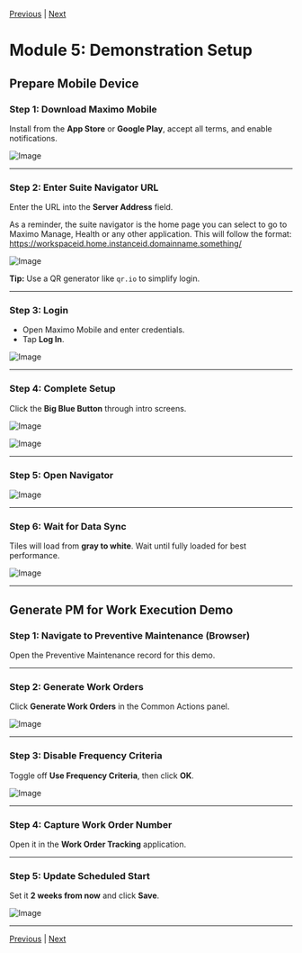 [Previous](./04_creating_more_health_scores_and_risk_numbers.md) | [Next](./06_more_health_views_and_mobile.md)

# **Module 5: Demonstration Setup**


## **Prepare Mobile Device**


### **Step 1: Download Maximo Mobile**
Install from the **App Store** or **Google Play**, accept all terms, and enable notifications.

![Image](../images/image_115.png)

---

### **Step 2: Enter Suite Navigator URL**
Enter the URL into the **Server Address** field.

As a reminder, the suite navigator is the home page you can select to go to Maximo
Manage, Health or any other application. This will follow the format:
https://workspaceid.home.instanceid.domainname.something/

![Image](../images/image_116.png)

**Tip:** Use a QR generator like `qr.io` to simplify login.

---

### **Step 3: Login**
- Open Maximo Mobile and enter credentials.
- Tap **Log In**.

![Image](../images/image_117.png)

---

### **Step 4: Complete Setup**
Click the **Big Blue Button** through intro screens.

![Image](../images/image_118.png)

![Image](../images/image_119.png)

---

### **Step 5: Open Navigator**
![Image](../images/image_120.png)

---

### **Step 6: Wait for Data Sync**
Tiles will load from **gray to white**. Wait until fully loaded for best performance.

![Image](../images/image_121.png)

---

## **Generate PM for Work Execution Demo**


### **Step 1: Navigate to Preventive Maintenance (Browser)**
Open the Preventive Maintenance record for this demo.

---

### **Step 2: Generate Work Orders**
Click **Generate Work Orders** in the Common Actions panel.

![Image](../images/image_122.png)

---

### **Step 3: Disable Frequency Criteria**
Toggle off **Use Frequency Criteria**, then click **OK**.

![Image](../images/gwo.png)

---

### **Step 4: Capture Work Order Number**
Open it in the **Work Order Tracking** application.

---

### **Step 5: Update Scheduled Start**
Set it **2 weeks from now** and click **Save**.

![Image](../images/image_124.png)

---

[Previous](./04_creating_more_health_scores_and_risk_numbers.md) | [Next](./06_more_health_views_and_mobile.md)
